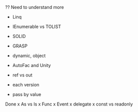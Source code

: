 ﻿?? Need to understand more
- Linq
- IEnumerable vs TOLIST
- SOLID
- GRASP
- dynamic, object
- AutoFac and Unity
- ref vs out
- each version

- pass by value



Done
x As vs Is
x Func
x Event
x delegate
x const vs readonly

